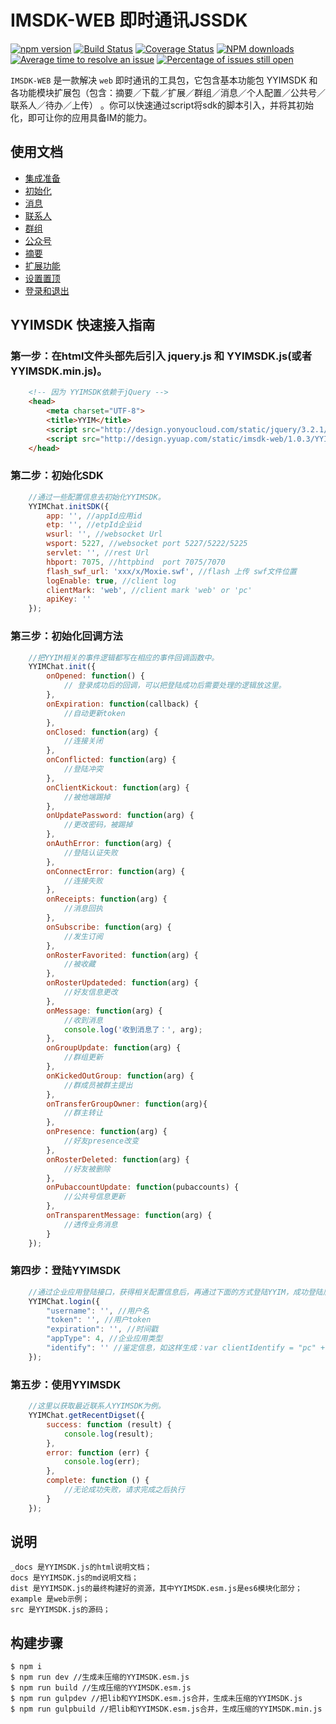 
# IMSDK-WEB 即时通讯JSSDK


[![npm version](https://img.shields.io/npm/v/yyimsdk.svg)](https://www.npmjs.com/package/yyimsdk)
[![Build Status](https://img.shields.io/travis/iuap-design/YYIMSDK/master.svg)](https://travis-ci.org/iuap-design/YYIMSDK)
[![Coverage Status](https://coveralls.io/repos/github/iuap-design/YYIMSDK/badge.svg?branch=master)](https://coveralls.io/github/iuap-design/YYIMSDK?branch=master)
[![NPM downloads](http://img.shields.io/npm/dm/YYIMSDK.svg?style=flat)](https://npmjs.org/package/yyimsdk)
[![Average time to resolve an issue](http://isitmaintained.com/badge/resolution/iuap-design/YYIMSDK.svg)](http://isitmaintained.com/project/iuap-design/YYIMSDK "Average time to resolve an issue")
[![Percentage of issues still open](http://isitmaintained.com/badge/open/iuap-design/YYIMSDK.svg)](http://isitmaintained.com/project/iuap-design/YYIMSDK "Percentage of issues still open")

`IMSDK-WEB` 是一款解决 `web` 即时通讯的工具包，它包含基本功能包 YYIMSDK 和各功能模块扩展包（包含：摘要／下载／扩展／群组／消息／个人配置／公共号／联系人／待办／上传） 。你可以快速通过script将sdk的脚本引入，并将其初始化，即可让你的应用具备IM的能力。

## 使用文档

- [集成准备](https://iuap-design.github.io/YYIMSDK/index.html)
- [初始化](https://iuap-design.github.io/YYIMSDK/%E5%88%9D%E5%A7%8B%E5%8C%96.html)
- [消息](https://iuap-design.github.io/YYIMSDK/%E6%B6%88%E6%81%AF.html)
- [联系人](https://iuap-design.github.io/YYIMSDK/%E8%81%94%E7%B3%BB%E4%BA%BA.html)
- [群组](https://iuap-design.github.io/YYIMSDK/%E7%BE%A4%E7%BB%84.html)
- [公众号](https://iuap-design.github.io/YYIMSDK/%E5%85%AC%E4%BC%97%E5%8F%B7.html)
- [摘要](https://iuap-design.github.io/YYIMSDK/%E6%91%98%E8%A6%81.html)
- [扩展功能](https://iuap-design.github.io/YYIMSDK/%E5%85%B6%E4%BB%96.html)
- [设置置顶](https://iuap-design.github.io/YYIMSDK/profile.html)
- [登录和退出](https://iuap-design.github.io/YYIMSDK/%E7%99%BB%E9%99%86%E9%80%80%E5%87%BA.html)

## YYIMSDK 快速接入指南

### 第一步：在html文件头部先后引入 jquery.js 和 YYIMSDK.js(或者YYIMSDK.min.js)。
```html
    <!-- 因为 YYIMSDK依赖于jQuery -->
    <head>
        <meta charset="UTF-8">
        <title>YYIM</title>
        <script src="http://design.yonyoucloud.com/static/jquery/3.2.1/jquery.min.js"></script>
        <script src="http://design.yyuap.com/static/imsdk-web/1.0.3/YYIMSDK.js"></script>
    </head>
```

### 第二步：初始化SDK
```js
    //通过一些配置信息去初始化YYIMSDK。
    YYIMChat.initSDK({
        app: '', //appId应用id
        etp: '', //etpId企业id
        wsurl: '', //websocket Url
        wsport: 5227, //websocket port 5227/5222/5225
        servlet: '', //rest Url
        hbport: 7075, //httpbind  port 7075/7070
        flash_swf_url: 'xxx/x/Moxie.swf', //flash 上传 swf文件位置
        logEnable: true, //client log
        clientMark: 'web', //client mark 'web' or 'pc'
        apiKey: ''
    });
```

### 第三步：初始化回调方法
```js
    //把YYIM相关的事件逻辑都写在相应的事件回调函数中。
    YYIMChat.init({
        onOpened: function() {
            // 登录成功后的回调，可以把登陆成功后需要处理的逻辑放这里。
        },
        onExpiration: function(callback) {
            //自动更新token
        },
        onClosed: function(arg) {
            //连接关闭
        },
        onConflicted: function(arg) {
            //登陆冲突
        },
        onClientKickout: function(arg) {
            //被他端踢掉
        },
        onUpdatePassword: function(arg) {
            //更改密码，被踢掉
        },
        onAuthError: function(arg) {
            //登陆认证失败
        },
        onConnectError: function(arg) {
            //连接失败
        },
        onReceipts: function(arg) {
            //消息回执
        },
        onSubscribe: function(arg) {
            //发生订阅
        },
        onRosterFavorited: function(arg) {
            //被收藏
        },
        onRosterUpdateded: function(arg) {
            //好友信息更改
        },
        onMessage: function(arg) {
            //收到消息
            console.log('收到消息了：', arg);
        },
        onGroupUpdate: function(arg) {
            //群组更新
        },
        onKickedOutGroup: function(arg) {
            //群成员被群主提出
        },
        onTransferGroupOwner: function(arg){
            //群主转让
        },
        onPresence: function(arg) {
            //好友presence改变
        },
        onRosterDeleted: function(arg) {
            //好友被删除
        },
        onPubaccountUpdate: function(pubaccounts) {
            //公共号信息更新
        },
        onTransparentMessage: function(arg) {
            //透传业务消息
        }
    });
```

### 第四步：登陆YYIMSDK
```js
    //通过企业应用登陆接口，获得相关配置信息后，再通过下面的方式登陆YYIM，成功登陆后才能正常使用YYIMSDK。
    YYIMChat.login({
        "username": '', //用户名
        "token": '', //用户token
        "expiration": '', //时间戳
        "appType": 4, //企业应用类型
        "identify": '' //鉴定信息，如这样生成：var clientIdentify = "pc" + String(new Date().getTime());
    });
```

### 第五步：使用YYIMSDK
```js
    //这里以获取最近联系人YYIMSDK为例。
    YYIMChat.getRecentDigset({
        success: function (result) {
            console.log(result);
        },
        error: function (err) {
            console.log(err);
        },
        complete: function () {
            //无论成功失败，请求完成之后执行
        }
    });
```

## 说明
```
_docs 是YYIMSDK.js的html说明文档；
docs 是YYIMSDK.js的md说明文档；
dist 是YYIMSDK.js的最终构建好的资源，其中YYIMSDK.esm.js是es6模块化部分；
example 是web示例；
src 是YYIMSDK.js的源码；
```

## 构建步骤
```
$ npm i
$ npm run dev //生成未压缩的YYIMSDK.esm.js
$ npm run build //生成压缩的YYIMSDK.esm.js
$ npm run gulpdev //把lib和YYIMSDK.esm.js合并，生成未压缩的YYIMSDK.js
$ npm run gulpbuild //把lib和YYIMSDK.esm.js合并，生成压缩的YYIMSDK.min.js
```

